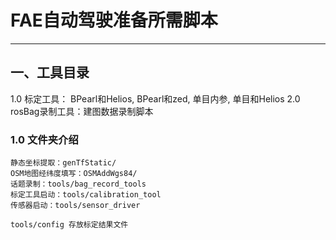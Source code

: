 # FAE自动驾驶准备所需脚本
--------
## 一、工具目录
1.0 标定工具： BPearl和Helios, BPearl和zed, 单目内参, 单目和Helios
2.0 rosBag录制工具：建图数据录制脚本

### 1.0 文件夹介绍
```
静态坐标提取：genTfStatic/
OSM地图经纬度填写：OSMAddWgs84/
话题录制：tools/bag_record_tools
标定工具启动：tools/calibration_tool
传感器启动：tools/sensor_driver
```
```
tools/config 存放标定结果文件
```


 